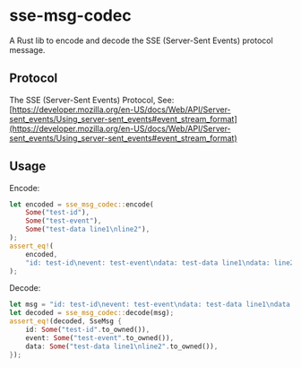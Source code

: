 # sse-msg-codec

A Rust lib to encode and decode the SSE (Server-Sent Events) protocol message.

## Protocol

The SSE (Server-Sent Events) Protocol, See:
[https://developer.mozilla.org/en-US/docs/Web/API/Server-sent_events/Using_server-sent_events#event_stream_format](https://developer.mozilla.org/en-US/docs/Web/API/Server-sent_events/Using_server-sent_events#event_stream_format)

## Usage

Encode:

```Rust
let encoded = sse_msg_codec::encode(
    Some("test-id"), 
    Some("test-event"), 
    Some("test-data line1\nline2"),
);
assert_eq!(
    encoded, 
    "id: test-id\nevent: test-event\ndata: test-data line1\ndata: line2\n\n".to_owned(),
);
```

Decode: 

```Rust
let msg = "id: test-id\nevent: test-event\ndata: test-data line1\ndata: line2\n\n";
let decoded = sse_msg_codec::decode(msg);
assert_eq!(decoded, SseMsg {
    id: Some("test-id".to_owned()),
    event: Some("test-event".to_owned()),
    data: Some("test-data line1\nline2".to_owned()),
});
```
